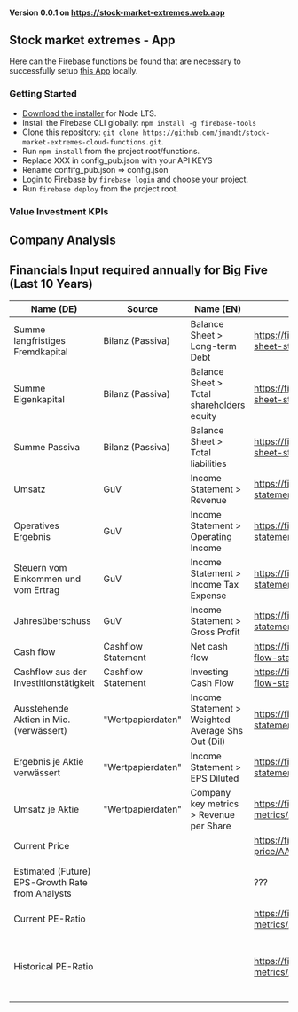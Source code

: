 #### Version 0.0.1 on https://stock-market-extremes.web.app
## Stock market extremes - App 

Here can the Firebase functions be found that are necessary to successfully setup 
[this App](https://github.com/jmandt/stock-market-extremes-ionic-app) locally.


### Getting Started

* [Download the installer](https://nodejs.org/) for Node LTS.
* Install the Firebase CLI globally: `npm install -g firebase-tools`
* Clone this repository: `git clone https://github.com/jmandt/stock-market-extremes-cloud-functions.git`.
* Run `npm install` from the project root/functions.
* Replace XXX in config_pub.json with your API KEYS
* Rename confifg_pub.json => config.json
* Login to Firebase by `firebase login` and choose your project.
* Run `firebase deploy` from the project root.

### Value Investment KPIs

## Company Analysis


##


## Financials Input required annually for Big Five (Last 10 Years)

|Name (DE)|Source|Name (EN)|Finacial Modeling Prep API| Comments |
|---|---|---|---|---|
|Summe langfristiges Fremdkapital| Bilanz (Passiva)  | Balance Sheet > Long-term Debt  | https://financialmodelingprep.com/api/v3/financials/balance-sheet-statement/AAPL  |   |
|Summe Eigenkapital   | Bilanz (Passiva)  | Balance Sheet > Total shareholders equity  | https://financialmodelingprep.com/api/v3/financials/balance-sheet-statement/AAPL  |   |
|Summe Passiva   | Bilanz (Passiva)  | Balance Sheet > Total liabilities  | https://financialmodelingprep.com/api/v3/financials/balance-sheet-statement/AAPL  |   |
|Umsatz   | GuV  | Income Statement > Revenue  | https://financialmodelingprep.com/api/v3/financials/income-statement/AAPL  |   |
|Operatives Ergebnis   | GuV  | Income Statement > Operating Income  | https://financialmodelingprep.com/api/v3/financials/income-statement/AAPL  |   |
|Steuern vom Einkommen und vom Ertrag   | GuV | Income Statement > Income Tax Expense  | https://financialmodelingprep.com/api/v3/financials/income-statement/AAPL  |   |
|Jahresüberschuss | GuV  | Income Statement > Gross Profit  | https://financialmodelingprep.com/api/v3/financials/income-statement/AAPL  |   |
|Cash flow   | Cashflow Statement  | Net cash flow | https://financialmodelingprep.com/api/v3/financials/cash-flow-statement/AAPL  |   |
|Cashflow aus der Investitionstätigkeit   | Cashflow Statement | Investing Cash Flow  | https://financialmodelingprep.com/api/v3/financials/cash-flow-statement/AAPL  |   |
|Ausstehende Aktien in Mio. (verwässert)  | "Wertpapierdaten"  |  Income Statement > Weighted Average Shs Out (Dil) | https://financialmodelingprep.com/api/v3/financials/income-statement/AAPL  |   |
|Ergebnis je Aktie verwässert   | "Wertpapierdaten"  | Income Statement > EPS Diluted | https://financialmodelingprep.com/api/v3/financials/income-statement/AAPL   |   |
|Umsatz je Aktie   | "Wertpapierdaten"  | Company key metrics > Revenue per Share  | https://financialmodelingprep.com/api/v3/company-key-metrics/AAPL  |   |
| Current Price   |   |   | https://financialmodelingprep.com/api/v3/stock/real-time-price/AAPL |   |
| Estimated (Future) EPS-Growth Rate from Analysts   |   |   | ???  | Maybe not to relvant for automation  |
| Current PE-Ratio   |   |   | https://financialmodelingprep.com/api/v3/company-key-metrics/AAPL |   |
| Historical PE-Ratio   |   |   | https://financialmodelingprep.com/api/v3/company-key-metrics/AAPL | Maybe take average of PE-Ratios of last years  |


